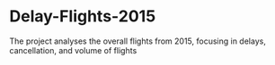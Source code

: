 # Delay-Flights-2015
The project analyses the overall flights from 2015, focusing in delays, cancellation, and volume of flights
